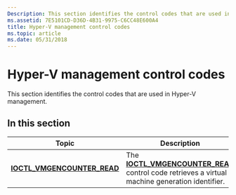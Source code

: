 ```yaml
---
Description: This section identifies the control codes that are used in Hyper-V management.
ms.assetid: 7E5101CD-D36D-4B31-9975-C6CC48E600A4
title: Hyper-V management control codes
ms.topic: article
ms.date: 05/31/2018
---
```


# Hyper-V management control codes

This section identifies the control codes that are used in Hyper-V management.

## In this section



| Topic                                                                   | Description                                                                                                                                  |
|-------------------------------------------------------------------------|----------------------------------------------------------------------------------------------------------------------------------------------|
| [**IOCTL\_VMGENCOUNTER\_READ**](/windows/desktop/api/Vmgenerationcounter/ni-vmgenerationcounter-ioctl_vmgencounter_read)<br/> | The [**IOCTL\_VMGENCOUNTER\_READ**](/windows/desktop/api/Vmgenerationcounter/ni-vmgenerationcounter-ioctl_vmgencounter_read) control code retrieves a virtual machine generation identifier. <br/> |



 

 

 




